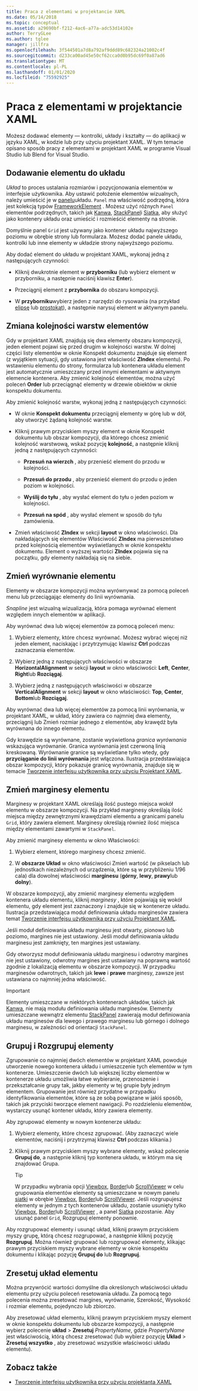 ```yaml
---
title: Praca z elementami w projektancie XAML
ms.date: 05/14/2018
ms.topic: conceptual
ms.assetid: a29690bf-f212-4ac6-a77a-adc53d14102e
author: TerryGLee
ms.author: tglee
manager: jillfra
ms.openlocfilehash: 3f544501a7d8a792af9ddd89c682324a21002c4f
ms.sourcegitcommit: d233ca00ad45e50cf62cca0d0b95dc69f0a87ad6
ms.translationtype: MT
ms.contentlocale: pl-PL
ms.lasthandoff: 01/01/2020
ms.locfileid: "75592925"
---
```

# <a name="work-with-elements-in-xaml-designer"></a>Praca z elementami w projektancie XAML

Możesz dodawać elementy — kontrolki, układy i kształty — do aplikacji w języku XAML, w kodzie lub przy użyciu projektant XAML. W tym temacie opisano sposób pracy z elementami w projektant XAML w programie Visual Studio lub Blend for Visual Studio.

## <a name="add-an-element-to-a-layout"></a>Dodawanie elementu do układu

*Układ* to proces ustalania rozmiarów i pozycjonowania elementów w interfejsie użytkownika. Aby ustawić położenie elementów wizualnych, należy umieścić je w [panelu](xref:Windows.UI.Xaml.Controls.Panel)układu. `Panel` ma właściwość podrzędną, która jest kolekcją typów [FrameworkElement](xref:Windows.UI.Xaml.FrameworkElement) . Możesz użyć różnych `Panel` elementów podrzędnych, takich jak [Kanwa](xref:Windows.UI.Xaml.Controls.Canvas), [StackPanel](xref:Windows.UI.Xaml.Controls.StackPanel)i [Siatka](xref:Windows.UI.Xaml.Controls.Grid), aby służyć jako kontenery układu oraz umieścić i rozmieścić elementy na stronie.

Domyślnie panel `Grid` jest używany jako kontener układu najwyższego poziomu w obrębie strony lub formularza. Możesz dodać panele układu, kontrolki lub inne elementy w układzie strony najwyższego poziomu.

Aby dodać element do układu w projektant XAML, wykonaj jedną z następujących czynności:

- Kliknij dwukrotnie element w **przyborniku** (lub wybierz element w przyborniku, a następnie naciśnij klawisz **Enter**).

- Przeciągnij element z **przybornika** do obszaru kompozycji.

- W **przyborniku**wybierz jeden z narzędzi do rysowania (na przykład [elipsę](xref:Windows.UI.Xaml.Shapes.Ellipse) lub [prostokąt](xref:Windows.UI.Xaml.Shapes.Rectangle)), a następnie narysuj element w aktywnym panelu.

## <a name="change-the-layering-order-of-elements"></a>Zmiana kolejności warstw elementów

Gdy w projektant XAML znajdują się dwa elementy obszaru kompozycji, jeden element pojawi się przed drugim w kolejności warstw. W dolnej części listy elementów w oknie Konspekt dokumentu znajduje się element (z wyjątkiem sytuacji, gdy ustawiona jest właściwość **ZIndex** elementu). Po wstawieniu elementu do strony, formularza lub kontenera układu element jest automatycznie umieszczany przed innymi elementami w aktywnym elemencie kontenera. Aby zmienić kolejność elementów, można użyć poleceń **Order** lub przeciągnąć elementy w drzewie obiektów w oknie konspektu dokumentu.

Aby zmienić kolejność warstw, wykonaj jedną z następujących czynności:

- W oknie **Konspekt dokumentu** przeciągnij elementy w górę lub w dół, aby utworzyć żądaną kolejność warstw.

- Kliknij prawym przyciskiem myszy element w oknie Konspekt dokumentu lub obszar kompozycji, dla którego chcesz zmienić kolejność warstwową, wskaż pozycję **kolejność**, a następnie kliknij jedną z następujących czynności:

  - **Przesuń na wierzch** , aby przenieść element do przodu w kolejności.

  - **Przesuń do przodu** , aby przenieść element do przodu o jeden poziom w kolejności.

  - **Wyślij do tyłu** , aby wysłać element do tyłu o jeden poziom w kolejności.

  - **Przesuń na spód** , aby wysłać element w sposób do tyłu zamówienia.

- Zmień właściwość **ZIndex** w sekcji **layout** w okno właściwości. Dla nakładających się elementów Właściwość **ZIndex** ma pierwszeństwo przed kolejnością elementów wyświetlanych w oknie konspektu dokumentu. Element o wyższej wartości **ZIndex** pojawia się na początku, gdy elementy nakładają się na siebie.

## <a name="change-the-alignment-of-an-element"></a>Zmień wyrównanie elementu

Elementy w obszarze kompozycji można wyrównywać za pomocą poleceń menu lub przeciągając elementy do linii wyrównania.

*Snapline* jest wizualną wizualizacją, która pomaga wyrównać element względem innych elementów w aplikacji.

Aby wyrównać dwa lub więcej elementów za pomocą poleceń menu:

1. Wybierz elementy, które chcesz wyrównać. Możesz wybrać więcej niż jeden element, naciskając i przytrzymując klawisz **Ctrl** podczas zaznaczania elementów.

2. Wybierz jedną z następujących właściwości w obszarze **HorizontalAlignment** w sekcji **layout** w okno właściwości: **Left**, **Center**, **Right**lub **Rozciągaj**.

3. Wybierz jedną z następujących właściwości w obszarze **VerticalAlignment** w sekcji **layout** w okno właściwości: **Top**, **Center**, **Bottom**lub **Rozciągaj**.

Aby wyrównać dwa lub więcej elementów za pomocą linii wyrównania, w projektant XAML, w układ, który zawiera co najmniej dwa elementy, przeciągnij lub Zmień rozmiar jednego z elementów, aby krawędź była wyrównana do innego elementu.

Gdy krawędzie są wyrównane, zostanie wyświetlona *granica wyrównania* wskazująca wyrównanie. Granica wyrównania jest czerwoną linią kreskowaną. Wyrównanie granice są wyświetlane tylko wtedy, gdy **przyciąganie do linii wyrównania** jest włączona. Ilustracja przedstawiająca obszar kompozycji, który pokazuje granicę wyrównania, znajduje się w temacie [Tworzenie interfejsu użytkownika przy użyciu Projektant XAML](../xaml-tools/creating-a-ui-by-using-xaml-designer-in-visual-studio.md).

## <a name="change-an-elements-margins"></a>Zmień marginesy elementu

Marginesy w projektant XAML określają ilość pustego miejsca wokół elementu w obszarze kompozycji. Na przykład marginesy określają ilość miejsca między zewnętrznymi krawędziami elementu a granicami panelu `Grid`, który zawiera element. Marginesy określają również ilość miejsca między elementami zawartymi w `StackPanel`.

Aby zmienić marginesy elementu w okno Właściwości:

1. Wybierz element, którego marginesy chcesz zmienić.

2. W **obszarze Układ** w okno właściwości Zmień wartość (w pikselach lub jednostkach niezależnych od urządzenia, które są w przybliżeniu 1/96 cala) dla dowolnej właściwości **marginesu** (**górny**, **lewy**, **prawy**lub **dolny**).

W obszarze kompozycji, aby zmienić marginesy elementu względem kontenera układu elementu, kliknij *marginesy* , które pojawiają się wokół elementu, gdy element jest zaznaczony i znajduje się w kontenerze układu. Ilustracja przedstawiająca moduł definiowania układu marginesów zawiera temat [Tworzenie interfejsu użytkownika przy użyciu Projektant XAML](../xaml-tools/creating-a-ui-by-using-xaml-designer-in-visual-studio.md).

Jeśli moduł definiowania układu marginesu jest otwarty, pionowo lub poziomo, margines nie jest ustawiony. Jeśli moduł definiowania układu marginesu jest zamknięty, ten margines jest ustawiany.

Gdy otworzysz moduł definiowania układu marginesu i odwrotny margines nie jest ustawiony, odwrotny margines jest ustawiany na poprawną wartość zgodnie z lokalizacją elementu w obszarze kompozycji. W przypadku marginesów odwrotnych, takich jak **lewe** i **prawe** marginesy, zawsze jest ustawiana co najmniej jedna właściwość.

> [!IMPORTANT]
> Elementy umieszczane w niektórych kontenerach układów, takich jak [Kanwa](xref:Windows.UI.Xaml.Controls.Canvas), nie mają modułu definiowania układu marginesów. Elementy umieszczane wewnątrz elementu [StackPanel](xref:Windows.UI.Xaml.Controls.StackPanel) zawierają moduł definiowania układu marginesów dla lewego i prawego marginesu lub górnego i dolnego marginesu, w zależności od orientacji `StackPanel`.

## <a name="group-and-ungroup-elements"></a>Grupuj i Rozgrupuj elementy

Zgrupowanie co najmniej dwóch elementów w projektant XAML powoduje utworzenie nowego kontenera układu i umieszczenie tych elementów w tym kontenerze. Umieszczenie dwóch lub większej liczby elementów w kontenerze układu umożliwia łatwe wybieranie, przenoszenie i przekształcanie grupy tak, jakby elementy w tej grupie były jednym elementem. Grupowanie jest również przydatne w przypadku identyfikowania elementów, które są ze sobą powiązane w jakiś sposób, takich jak przyciski tworzące element nawigacji. Po rozdzieleniu elementów, wystarczy usunąć kontener układu, który zawiera elementy.

Aby zgrupować elementy w nowym kontenerze układu:

1. Wybierz elementy, które chcesz zgrupować. (Aby zaznaczyć wiele elementów, naciśnij i przytrzymaj klawisz **Ctrl** podczas klikania.)

2. Kliknij prawym przyciskiem myszy wybrane elementy, wskaż polecenie **Grupuj do**, a następnie kliknij typ kontenera układu, w którym ma się znajdować Grupa.

    > [!TIP]
    > W przypadku wybrania opcji [Viewbox](xref:Windows.UI.Xaml.Controls.Viewbox), [Border](xref:Windows.UI.Xaml.Controls.Border)lub [ScrollViewer](xref:Windows.UI.Xaml.Controls.ScrollViewer) w celu grupowania elementów elementy są umieszczane w nowym panelu [siatki](xref:Windows.UI.Xaml.Controls.Grid) w obrębie [Viewbox](xref:Windows.UI.Xaml.Controls.Viewbox), [Border](xref:Windows.UI.Xaml.Controls.Border)lub [ScrollViewer](xref:Windows.UI.Xaml.Controls.ScrollViewer). Jeśli rozgrupujesz elementy w jednym z tych kontenerów układu, zostanie usunięty tylko [Viewbox](xref:Windows.UI.Xaml.Controls.Viewbox), [Border](xref:Windows.UI.Xaml.Controls.Border)lub [ScrollViewer](xref:Windows.UI.Xaml.Controls.ScrollViewer) , a panel [Siatka](xref:Windows.UI.Xaml.Controls.Grid) pozostanie. Aby usunąć panel `Grid`, Rozgrupuj elementy ponownie.

Aby rozgrupować elementy i usunąć układ, kliknij prawym przyciskiem myszy grupę, którą chcesz rozgrupować, a następnie kliknij pozycję **Rozgrupuj**. Można również grupować lub rozgrupować elementy, klikając prawym przyciskiem myszy wybrane elementy w oknie konspektu dokumentu i klikając pozycję **Grupuj do** lub **Rozgrupuj**.

## <a name="reset-the-element-layout"></a>Zresetuj układ elementu

Można przywrócić wartości domyślne dla określonych właściwości układu elementu przy użyciu poleceń resetowania układu. Za pomocą tego polecenia można zresetować margines, wyrównanie, Szerokość, Wysokość i rozmiar elementu, pojedynczo lub zbiorczo.

Aby zresetować układ elementu, kliknij prawym przyciskiem myszy element w oknie konspektu dokumentu lub obszarze kompozycji, a następnie wybierz polecenie **układ** > **Zresetuj** *PropertyName*, gdzie *PropertyName* jest właściwością, którą chcesz zresetować (lub wybierz pozycję **Układ** > **Zresetuj wszystko** , aby zresetować wszystkie właściwości układu elementu).

## <a name="see-also"></a>Zobacz także

- [Tworzenie interfejsu użytkownika przy użyciu projektanta XAML](../xaml-tools/creating-a-ui-by-using-xaml-designer-in-visual-studio.md)

